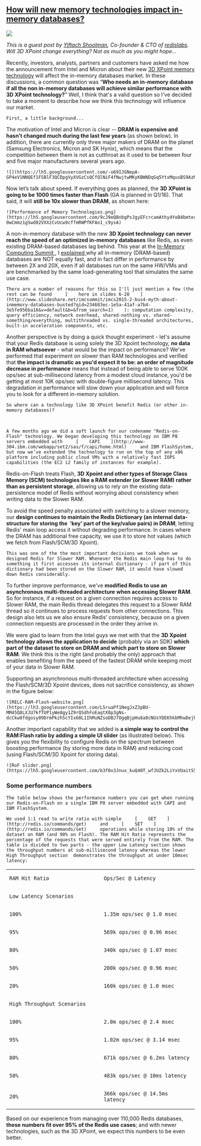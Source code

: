 ## [How will new memory technologies impact in-memory databases?](/blog/2015/9/23/how-will-new-memory-technologies-impact-in-memory-databases.html)

    

    

![](https://c1.staticflickr.com/1/641/21032774823_11d8e08cce_m.jpg)

_This is a guest post by [Yiftach Shoolman](https://redislabs.com/company/redis-labs-team#board-Yiftach-Shoolman), Co-founder & CTO of [redislabs](https://redislabs.com/). Will 3D XPoint change everything? Not as much as you might hope..._

Recently, investors, analysts, partners and customers have asked me how the announcement from Intel and Micron about their new [3D XPoint memory technology](http://newsroom.intel.com/community/intel_newsroom/blog/2015/07/28/intel-and-micron-produce-breakthrough-memory-technology) will affect the in-memory databases market. In these discussions, a common question was “**Who needs an in-memory database if all the non in-memory databases will achieve similar performance with 3D XPoint technology?**” Well, I think that's a valid question so I've decided to take a moment to describe how we think this technology will influence our market.

    First, a little background...    

The motivation of Intel and Micron is clear -- **DRAM is expensive and hasn’t changed much during the last few years** (as shown below). In addition, there are currently only three major makers of DRAM on the planet (Samsung Electronics, Micron and SK Hynix), which means that the competition between them is not as cutthroat as it used to be between four and five major manufacturers several years ago.

    ![](https://lh5.googleusercontent.com/-o69IJGNepA-GP4eV1NNQEf1FSBlF3QCDpgVyXVGzCsQCfQlNiF4fNwjtwMKyKBWNDqGq5YtxMqusBS9AzM6Lbh4E8bRnc1BWUnpq5OjaKLtspOTQaprHOIajRmMGIctAAo6c6U)    

Now let’s talk about speed. If everything goes as planned, the **3D XPoint is going to be 1000 times faster** **than Flash** (GA is planned in Q1/16). That said, it will **still be 10x slower than DRAM**, as shown here:

    ![Performance of Memory Technologies.png](https://lh5.googleusercontent.com/9cJ9eQBnbgPsJgyEFcrcamAthy4YoB4bmter2Rt2TNfnU6cNdBHxL_nt_tB1yDmszJDegVpTAydyrZ7HLxSt3HUlr1Ka-0wCmmz1gSwd02VXXzCvUcw9cffmRWPfKFAo1_c9ysA)    

A non-in-memory database with the new **3D Xpoint technology can never reach the speed of an optimized in-memory databases** like Redis, as even existing DRAM-based databases lag behind. This year at the [    In-Memory Computing Summit    ](http://imcsummit.org/), I [    explained    ](http://www.slideshare.net/imcsummit/imcs2015-2-bus4-myth-about-inmemory-databases-busted?qid=234683ec-1e5a-41af-a7b4-3e5fe956ba16&v=default&b=&from_search=1) why all in-memory (DRAM-based) databases are NOT equally fast, and in fact differ in performance by between 2X and 20X, even if all databases run on the same HW/VMs and are benchmarked by the same load-generating tool that simulates the same use case.

    There are a number of reasons for this so I'll just mention a few (the rest can be found     [    here in slides 6-20    ](http://www.slideshare.net/imcsummit/imcs2015-2-bus4-myth-about-inmemory-databases-busted?qid=234683ec-1e5a-41af-a7b4-3e5fe956ba16&v=default&b=&from_search=1)    ): computation complexity, query efficiency, network overhead, shared-nothing vs. shared-something/everything, multithreaded vs. single-threaded architectures, built-in acceleration components, etc.    

Another perspective is by doing a quick thought experiment - let's assume that your Redis database is using solely the 3D Xpoint technology, **no data in RAM whatsoever** - what would be the impact on performance? We've performed that experiment on slower than RAM technologies and verified that **the impact is dramatic as you'd expect it to be: an order of magnitude decrease in performance** means that instead of being able to serve 100K ops/sec at sub-millisecond latency from a modest cloud instance, you'd be getting at most 10K ops/sec with double-figure millisecond latency. This degradation in performance will slow down your application and will force you to look for a different in-memory solution.

    So where can a technology like 3D XPoint benefit Redis (or other in-memory databases)?    

        

    A few months ago we did a soft launch for our codename "Redis-on-Flash" technology. We began developing this technology on IBM P8 servers embedded with     [    CAPI    ](http://www-304.ibm.com/webapp/set2/sas/f/capi/home.html)     and IBM FlashSystem, but now we’ve extended the technology to run on the top of any x86 platform including public cloud VMs with a relatively fast IOPS capabilities (the EC2 i2 family of instances for example).    

        

Redis-on-Flash treats Flash, **3D Xpoint and other types of Storage Class Memory (SCM) technologies like a RAM extender (or Slower RAM)** **rather than as persistent storage**, allowing us to rely on the existing data-persistence model of Redis without worrying about consistency when writing data to the Slower RAM.

To avoid the speed penalty associated with switching to a slower memory, our **design continues to maintain the Redis Dictionary (an internal data-structure for storing the  ‘key’ part of the key/value pairs) in DRAM**, letting Redis' main loop access it without degrading performance. In cases where the DRAM has additional free capacity, we use it to store hot values (which we fetch from Flash/SCM/3D Xpoint).

    This was one of the the most important decisions we took when we designed Redis for Slower RAM. Whenever the Redis main loop has to do something it first accesses its internal dictionary - if part of this dictionary had been stored on the Slower RAM, it would have slowed down Redis considerably.    

To further improve performance, we've **modified Redis to use an asynchronous multi-threaded architecture** **when accessing Slower RAM**. So for instance, if a request on a given connection requires access to Slower RAM, the main Redis thread delegates this request to a Slower RAM thread so it continues to process requests from other connections. This design also lets us we also ensure Redis’ consistency, because on a given connection requests are processed in the order they arrive in.

We were glad to learn from the Intel guys we met with that the **3D Xpoint technology allows the application to decide** (probably via an SDK) **which part of the dataset to store on DRAM and which part to store on Slower RAM**. We think this is the right (and probably the only) approach that enables benefiting from the speed of the fastest DRAM while keeping most of your data in Slower RAM.

Supporting an asynchronous multi-threaded architecture when accessing the Flash/SCM/3D Xpoint devices, does not sacrifice consistency, as shown in the figure below:

    ![RELC-RAM-Flash-website.png](https://lh3.googleusercontent.com/LSruaPf1NegJxZ3pBU-MM45Q8LXJU7kfTUP1yWe8gy1Z9rQSdhFoEaqtX0p3gNs-dcCkw8fdgosy09DrmPkzh5cYIx60L1IhMuNZsoDBJ7OgqBjpHu6a0cNUsYDEKhkbMhwDejk)    

Another important capability that we added is **a simple way to control the RAM:Flash ratio by adding a simple UI slider** (as illustrated below). This gives you the flexibility to configure Redis on the spectrum between boosting performance (by storing more data in RAM) and reducing cost (using Flash/SCM/3D Xpoint for storing data).

    ![RoF slider.png](https://lh5.googleusercontent.com/b3f0x3Jnux_kuQ40T_wfJUZk2LiYxVUaitS5i9kRj9V2GE8rXy4IACTDkNf3Yj6gqCvJJD5AH5J8Sv3E_JEjDXAIW4dHHoUQbYturyZerCQuxOakAlTV_QRikJ6ZDP0n8n91kFI)    

###     Some performance numbers    

    The table below shows the performance numbers you can get when running our Redis-on-Flash on a single IBM P8 server embedded with CAPI and IBM FlashSystem.    

    We used 1:1 read to write ratio with simple     [    GET    ](http://redis.io/commands/get)     and     [    SET    ](http://redis.io/commands/set)     operations while storing 10% of the dataset on RAM (and 90% on Flash). The RAM Hit Ratio represents the percentage of the requests that were served entirely from the RAM. The table is divided to two parts - the upper Low Latency section shows the throughput numbers at sub-millisecond latency whereas the lower High Throughput section  demonstrates the throughput at under 10msec latency:    

    

<table><colgroup><col width="293"><col width="288"></colgroup>

<tbody>

<tr>

<td>

    RAM Hit Ratio    

</td>

<td>

    Ops/Sec @ Latency    

</td>

</tr>

<tr>

<td colspan="2">

    Low Latency Scenarios    

</td>

</tr>

<tr>

<td>

    100%    

</td>

<td>

    1.35m ops/sec @ 1.0 msec    

</td>

</tr>

<tr>

<td>

    95%    

</td>

<td>

    569k ops/sec @ 0.96 msec    

</td>

</tr>

<tr>

<td>

    80%    

</td>

<td>

    340k ops/sec @ 1.07 msec    

</td>

</tr>

<tr>

<td>

    50%    

</td>

<td>

    200k ops/sec @ 0.96 msec    

</td>

</tr>

<tr>

<td>

    20%    

</td>

<td>

    160k ops/sec @ 1.0 msec    

</td>

</tr>

<tr>

<td colspan="2">

    High Throughput Scenarios    

</td>

</tr>

<tr>

<td>

    100%    

</td>

<td>

    2.0m ops/sec @ 2.4 msec    

</td>

</tr>

<tr>

<td>

    95%    

</td>

<td>

    1.02m ops/sec @ 3.14 msec    

</td>

</tr>

<tr>

<td>

    80%    

</td>

<td>

    671k ops/sec @ 6.2ms latency    

</td>

</tr>

<tr>

<td>

    50%    

</td>

<td>

    483k ops/sec @ 10ms latency    

</td>

</tr>

<tr>

<td>

    20%    

</td>

<td>

    366k ops/sec @ 14.5ms latency    

</td>

</tr>

</tbody>

</table>

    

Based on our experience from managing over 110,000 Redis databases, **these numbers fit over 95% of the Redis use cases**; and with newer technologies, such as the 3D XPoint, we expect this numbers to be even better.

    